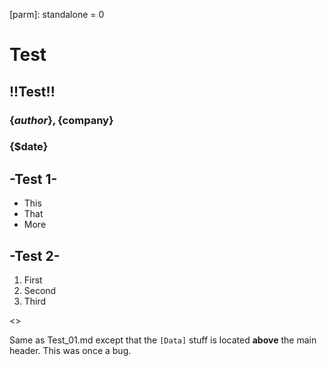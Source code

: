 [parm]: standalone = 0

[Data]:author="AuthorName"
[Data]:company="CompanyName"
[Data]:date="PresentationDate"
[Data]:title="PresentationTitle"

[Data]:autoincrement=true
[Data]:mousesensitive=false

# Test

## !!Test!!

### \{$author\}, \{$company\}
### \{$date\}


## -Test 1-

* This
* That
* More 

## -Test 2-  

1. First
1. Second
1. Third

<<Test>>

Same as Test_01.md except that the `[Data]` stuff is located **above** the main header.
This was once a bug.